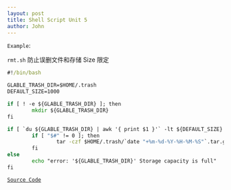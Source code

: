 ```yaml
---
layout: post
title: Shell Script Unit 5
author: John
---
```


`Example`:

`rmt.sh` 防止误删文件和存储 Size 限定

```cmd
#!/bin/bash

GLABLE_TRASH_DIR=$HOME/.trash
DEFAULT_SIZE=1000

if [ ! -e ${GLABLE_TRASH_DIR} ]; then
        mkdir ${GLABLE_TRASH_DIR}
fi

if [ `du ${GLABLE_TRASH_DIR} | awk '{ print $1 }'` -lt ${DEFAULT_SIZE} ]; then
        if [ "$#" != 0 ]; then
                tar -czf $HOME/.trash/`date "+%m-%d-%Y-%H-%M-%S"`.tar.gz $@ && rm -rf $@
        fi
else
        echo "error: '${GLABLE_TRASH_DIR}' Storage capacity is full"
fi
```

[`Source Code`](https://raw.githubusercontent.com/iatomato/scripts/master/rmts.sh)
